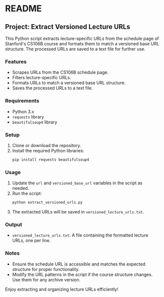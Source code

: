 # README

## Project: Extract Versioned Lecture URLs

This Python script extracts lecture-specific URLs from the schedule page of Stanford's CS106B course and formats them to match a versioned base URL structure. The processed URLs are saved to a text file for further use.

### Features
- Scrapes URLs from the CS106B schedule page.
- Filters lecture-specific URLs.
- Formats URLs to match a versioned base URL structure.
- Saves the processed URLs to a text file.

### Requirements
- Python 3.x
- `requests` library
- `beautifulsoup4` library

### Setup
1. Clone or download the repository.
2. Install the required Python libraries:
   ```bash
   pip install requests beautifulsoup4
   ```

### Usage
1. Update the `url` and `versioned_base_url` variables in the script as needed.
2. Run the script:
   ```bash
   python extract_versioned_urls.py
   ```
3. The extracted URLs will be saved in `versioned_lecture_urls.txt`.

### Output
- `versioned_lecture_urls.txt`: A file containing the formatted lecture URLs, one per line.

### Notes
- Ensure the schedule URL is accessible and matches the expected structure for proper functionality.
- Modify the URL patterns in the script if the course structure changes. Use them for any archive version.

Enjoy extracting and organizing lecture URLs efficiently!
